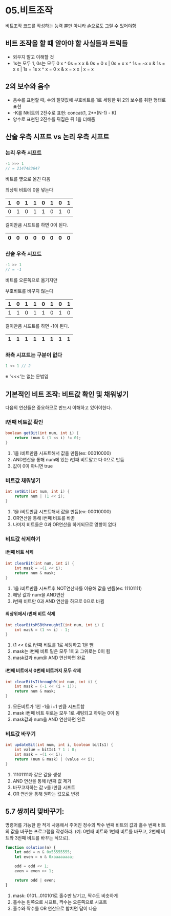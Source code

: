 # 05.비트조작
비트조작 코드를 작성하는 능력 뿐만 아니라 손으로도 그릴 수 있어야함

## 비트 조작을 할 때 알아야 할 사실들과 트릭들
- 외우지 말고 이해할 것
- 1s는 모두 1, 0s는 모두 0
x ^ 0s = x      x & 0s = 0      x | 0s = x
x ^ 1s = ~x     x & 1s = x      x | 1s = 1s
x ^ x = 0       x & x = x       x | x = x

## 2의 보수와 음수
- 음수를 표현할 때, 수의 절댓값에 부호비트를 1로 세팅한 뒤 2의 보수를 취한 형태로 표현
- -K를 N비트의 2진수로 표현: concat(1, 2**(N-1) - K)
- 양수로 표현된 2진수를 뒤집은 뒤 1을 더해줌

## 산술 우측 시프트 vs 논리 우측 시프트
### 논리 우측 시프트
```javascript
-1 >>> 1
// = 2147483647
```
비트를 옆으로 옮긴 다음

최상위 비트에 0을 넣는다

1|0|1|1|0|1|0|1
-|-|-|-|-|-|-|-
0|1|0|1|1|0|1|0

길이만큼 시프트를 하면 0이 된다.

0|0|0|0|0|0|0|0
-|-|-|-|-|-|-|-

### 산술 우측 시프트
```javascript
-1 >> 1
// = -1
```
비트를 오른쪽으로 옮기지만

부호비트를 바꾸지 않는다

1|0|1|1|0|1|0|1
-|-|-|-|-|-|-|-
1|1|0|1|1|0|1|0

길이만큼 시프트를 하면 -1이 된다.

1|1|1|1|1|1|1|1
-|-|-|-|-|-|-|-

### 좌측 시프트는 구분이 없다
```javascript
1 << 1 // 2
```
※ '<<<'는 없는 문법임

## 기본적인 비트 조작: 비트값 확인 및 채워넣기

다음의 연산들은 중요하므로 반드시 이해하고 있어야한다.

### i번째 비트값 확인

```java
boolean getBit(int num, int i) {
    return (num & (1 << i) != 0);
}
```
1. 1을 i비트만큼 시프트해서 값을 만듬(ex: 00010000)
2. AND연산을 통해 num에 있는 i번째 비트말고 다 0으로 만듬
3. 값이 0이 아니면 true

### 비트값 채워넣기
```java
int setBit(int num, int i) {
    return num | (1 << i);
}
```
1. 1을 i비트만큼 시프트해서 값을 만듬(ex: 00010000)
2. OR연산을 통해 i번째 비트를 바꿈
3. 나머지 비트들은 0과 OR연산을 하게되므로 영향이 없다

### 비트값 삭제하기
#### i번째 비트 삭제
```java
int clearBit(int num, int i) {
    int mask = ~(1 << i);
    return num & mask;
}
```
1. 1을 i비트만큼 시프트후 NOT연산자를 이용해 값을 만듬(ex: 11101111)
2. 해당 값과 num을 AND연산
3. i번째 비트만 0과 AND 연산을 하므로 0으로 바뀜

#### 최상위에서 i번째 비트 삭제
```java
int clearBitsMSBthroughtI(int num, int i) {
    int mask = (1 << i) - 1;
}
```
1. (1 << i)로 i번째 비트를 1로 세팅하고 1을 뺌
2. mask는 i번째 비트 밑은 모두 1이고 그위로는 0이 됨
3. mask값과 num을 AND 연산하면 완료

#### i번째 비트에서 0번째 비트까지 모두 삭제
```java
int clearBitsIthrough0(int num, int i) {
    int mask = (-1 << (i + 1));
    return num & mask;
}
```
1. 모든비트가 1인 -1을 i+1 만큼 시프트함
2. mask i번째 비트 위로는 모두 1로 새팅되고 하위는 0이 됨
3. mask값과 num을 AND 연산하면 완료

### 비트값 바꾸기
```java
int updateBit(int num, int i, boolean bitIs1) {
    int value = bitIs1 ? 1 : 0;
    int mask = ~(1 << i);
    return (num & mask) | (value << i);
}
```
1. 11101111과 같은 값을 생성
2. AND 연산을 통해 i번째 값 제거
3. 바꾸고자하는 값 v를 i만큼 시프트
4. OR 연산을 통해 원하는 값으로 변경

## 5.7 쌍끼리 맞바꾸기:
명령어를 가능한 한 적게 사용해서 주어진 정수의 짝수 번째 비트의 값과 홀수 번째 비트의 값을 바꾸는 프로그램을 작성하라.
(예: 0번째 비트와 1번째 비트를 바꾸고, 2번째 비트와 3번째 비트를 바꾸는 식으로).

```javascript
function solution(n) {
    let odd = n & 0x55555555;
    let even = n & 0xaaaaaaaa;

    odd = odd << 1;
    even = even >> 1;

    return odd | even;
}
```

1. mask: 0101...010101로 홀수만 남기고, 짝수도 비슷하게
2. 홀수는 왼쪽으로 시프트, 짝수는 오른쪽으로 시프트
3. 홀수와 짝수를 OR 연산으로 합치면 답이 나옴

